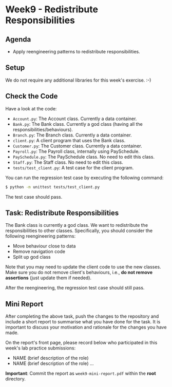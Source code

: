 # Week9 - Redistribute Responsibilities

## Agenda
- Apply reengineering patterns to redistribute responsibilities.

## Setup
We do not require any additional libraries for this week's exercise. :-)

## Check the Code
Have a look at the code:
- `Account.py`: The Account class. Currently a data container.
- `Bank.py`: The Bank class. Currently a god class (having all the responsibilities/behaviours).
- `Branch.py`: The Branch class. Currently a data container.
- `client.py`: A client program that uses the Bank class.
- `Customer.py`: The Customer class. Currently a data container.
- `Payroll.py`: The Payroll class, internally using PaySchedule.
- `PaySchedule.py`: The PaySchedule class. No need to edit this class.
- `Staff.py`: The Staff class. No need to edit this class.
- `tests/test_client.py`: A test case for the client program.

You can run the regression test case by executing the following command:
```bash
$ python -m unittest tests/test_client.py
```
The test case should pass.

## Task: Redistribute Responsibilities
The Bank class is currently a god class. 
We want to redistribute the responsibilities to other classes. 
Specifically, you should consider the following reengineering patterns:
- Move behaviour close to data
- Remove navigation code
- Split up god class

Note that you may need to update the client code to use the new classes.
Make sure you do not remove client's behaviours, i.e., **do not remove assertions** (just update them if needed).

After the reengineering, the regression test case should still pass.

## Mini Report

After completing the above task, push the changes to the repository and include a short report to summarise what you have done for the task. 
It is important to discuss your motivation and rationale for the changes you have made.

On the report's front page, please record below who participated in this week's lab practice submissions:

- NAME (brief description of the role)
- NAME (brief description of the role)
...

**Important**: Commit the report as `week9-mini-report.pdf` within the **root** directory.
